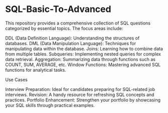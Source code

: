 # SQL-Basic-To-Advanced

This repository provides a comprehensive collection of SQL questions categorized by essential topics. The focus areas include:

DDL (Data Definition Language): Understanding the structures of databases.
DML (Data Manipulation Language): Techniques for manipulating data within the database.
Joins: Learning how to combine data from multiple tables.
Subqueries: Implementing nested queries for complex data retrieval.
Aggregation: Summarizing data through functions such as COUNT, SUM, AVERAGE, etc.
Window Functions: Mastering advanced SQL functions for analytical tasks.

Use Cases

Interview Preparation: Ideal for candidates preparing for SQL-related job interviews.
Revision: A handy resource for refreshing SQL concepts and practices.
Portfolio Enhancement: Strengthen your portfolio by showcasing your SQL skills through practical examples.
